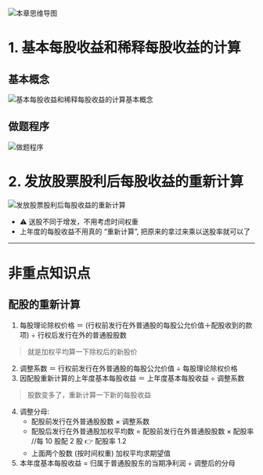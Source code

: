 ![][image-1]
# 1. 基本每股收益和稀释每股收益的计算
## 基本概念
![][image-2]

## 做题程序
![][image-3]

# 2. 发放股票股利后每股收益的重新计算
![][image-4]
- ⚠️ 送股不同于增发，不用考虑时间权重
- 上年度的每股收益不用真的 “重新计算”, 把原来的拿过来乘以送股率就可以了

---- 
# 非重点知识点
## 配股的重新计算
1. 每股理论除权价格 ＝ (行权前发行在外普通股的每股公允价值＋配股收到的款项) ÷ 行权后发行在外的普通股股数
> 就是加权平均算一下除权后的新股价
2. 调整系数 ＝ 行权前发行在外普通股的每股公允价值 ÷ 每股理论除权价格
3. 因配股重新计算的上年度基本每股收益 ＝ 上年度基本每股收益 ÷ 调整系数
> 股数变多了，重新计算一下新的每股收益
4. 调整分母:
	- 配股前发行在外普通股股数 × 调整系数
	- 配股后发行在外普通股加权平均数 = 配股前发行在外普通股股数 × 配股率 //每 10 股配 2 股 👉 配股率 1.2
	- 上面两个股数 (按时间权重) 加权平均求期望值
5. 本年度基本每股收益 = 归属于普通股股东的当期净利润 ÷ 调整后的分母

[image-1]:	http://pic.yupoo.com/jean0326/HgJfdWDn/cP7f5.jpg "本章思维导图"
[image-2]:	http://pic.yupoo.com/jean0326/HgRQwgc1/10gIeZ.png "基本每股收益和稀释每股收益的计算基本概念"
[image-3]:	http://pic.yupoo.com/jean0326/HgTaPSrZ/13JKGx.png "做题程序"
[image-4]:	http://pic.yupoo.com/jean0326/HgTpZI0V/mM4Uo.png "发放股票股利后每股收益的重新计算"